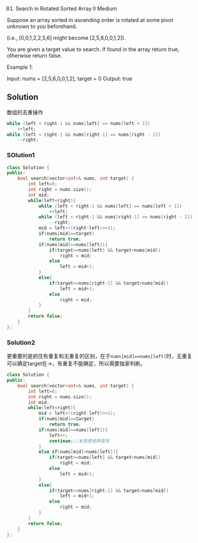 81. Search in Rotated Sorted Array II
Medium

Suppose an array sorted in ascending order is rotated at some pivot unknown to you beforehand.

(i.e., [0,0,1,2,2,5,6] might become [2,5,6,0,0,1,2]).

You are given a target value to search. If found in the array return true, otherwise return false.

Example 1:

Input: nums = [2,5,6,0,0,1,2], target = 0
Output: true

## Solution

数组的去重操作
```C++
while (left < right-1 && nums[left] == nums[left + 1])
    ++left;
while (left < right-1 && nums[right-1] == nums[right - 2])
    --right;
```
### SOlution1
```C++
class Solution {
public:
    bool search(vector<int>& nums, int target) {
        int left=0;
        int right = nums.size();
        int mid;
        while(left<right){
            while (left < right-1 && nums[left] == nums[left + 1])
                ++left;
            while (left < right-1 && nums[right-1] == nums[right - 2])
                --right;
            mid = left+((right-left)>>1);
            if(nums[mid]==target)
                return true;
            if(nums[mid]>=nums[left]){
                if(target>=nums[left] && target<nums[mid])
                    right = mid;
                else
                    left = mid+1;
            }
            else{
                if(target<=nums[right-1] && target>nums[mid])
                    left = mid+1;
                else
                    right = mid;
            }
        }
        return false;
    }
};
```

### Solution2
更重要的是抓住有重复和无重复的区别，在于`nums[mid]==nums[left]`时，无重复可以确定target在→，有重复不能确定，所以需要独家判断。

```C++
class Solution {
public:
    bool search(vector<int>& nums, int target) {
        int left=0;
        int right = nums.size();
        int mid;
        while(left<right){
            mid = left+((right-left)>>1);
            if(nums[mid]==target)
                return true;
            if(nums[mid]==nums[left]){
                left++;
                continue;//本质是顺序查找
            }
            else if(nums[mid]>nums[left]){
                if(target>=nums[left] && target<nums[mid])
                    right = mid;
                else
                    left = mid+1;
            }
            else{
                if(target<=nums[right-1] && target>nums[mid])
                    left = mid+1;
                else
                    right = mid;
            }
        }
        return false;
    }
};
```